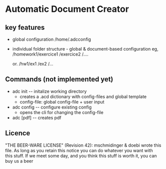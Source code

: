 Automatic Document Creator 
==========================

key features
---------------------------

* global configuration
/home/.adcconfig

* individual folder structure - global & document-based configuration
  eg, /homework1/exercice1
                /exercice2
                /....

  or. /hw1/ex1
          /ex2
          /...

Commands (not implemented yet)
------------------------------

* adc init -- initalize working directory
  - creates a .acd dictionary with config-files and global template
  - config-file: global config-file + user input
* adc config -- configure existing config
  - opens the cli for changing the config-file
* adc [pdf] -- creates pdf 

Licence
----------------------------------------------------------------------------
"THE BEER-WARE LICENSE" (Revision 42):
mschmidinger & doebi wrote this file. As long as you retain this notice you
can do whatever you want with this stuff. If we meet some day, and you think
this stuff is worth it, you can buy us a beer

